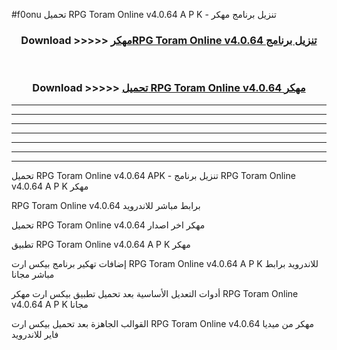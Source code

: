 #f0onu تحميل RPG Toram Online v4.0.64 A P K - تنزيل برنامج مهكر



<div align="center">
<h3>Download >>>>> <a href="https://runaway1.web.app/?sq=RPG Toram Online v4.0.64">مهكرRPG Toram Online v4.0.64 تنزيل برنامج</a></h3><br>

<h3>Download >>>>> <a href="https://runaway1.web.app/?sq=RPG Toram Online v4.0.64">تحميل RPG Toram Online v4.0.64 مهكر</a></h3>
</div>


----------------------------------------------------------

----------------------------------------------------------

----------------------------------------------------------

----------------------------------------------------------

----------------------------------------------------------

----------------------------------------------------------

----------------------------------------------------------

تحميل RPG Toram Online v4.0.64 APK - تنزيل برنامج RPG Toram Online v4.0.64 A P K مهكر

RPG Toram Online v4.0.64 برابط مباشر للاندرويد

تحميل RPG Toram Online v4.0.64 مهكر اخر اصدار

تطبيق RPG Toram Online v4.0.64 A P K مهكر

إضافات تهكير برنامج بيكس ارت RPG Toram Online v4.0.64 A P K للاندرويد برابط مباشر مجانا

أدوات التعديل الأساسية بعد تحميل تطبيق بيكس ارت مهكر RPG Toram Online v4.0.64 A P K مجانا

القوالب الجاهزة بعد تحميل بيكس ارت RPG Toram Online v4.0.64 مهكر من ميديا فاير للاندرويد


